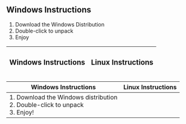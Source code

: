 ## Windows Instructions
1. Download the Windows Distribution
2. Double-click to unpack
3. Enjoy

<table>
	<thead>
		<tr>
			<th>
				<b><h3>Windows Instructions</h3></b>
			</th>
			<th>
				<b><h3>Linux Instructions</h3></b>
			</th>
		</tr>
	</thead>
</table>

| Windows Instructions | Linux Instructions |
|----------------------|--------------------|
| 1. Download the Windows distribution<br /> 2. Double-click to unpack<br /> 3. Enjoy! |